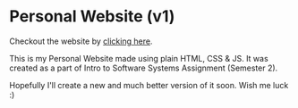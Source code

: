 # Personal Website (v1)
Checkout the website by [clicking here](https://tichnas.github.io "clicking here").

This is my Personal Website made using plain HTML, CSS & JS.
It was created as a part of Intro to Software Systems Assignment (Semester 2).

Hopefully I'll create a new and much better version of it soon. Wish me luck :)

